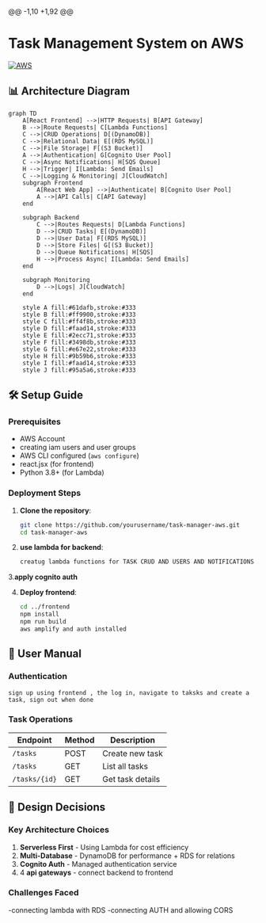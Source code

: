 @@ -1,10 +1,92 @@
# Task Management System on AWS

[![AWS](https://img.shields.io/badge/AWS-%23FF9900.svg?style=for-the-badge&logo=amazon-aws&logoColor=white)](https://aws.amazon.com)

## 📊 Architecture Diagram

```mermaid
graph TD
    A[React Frontend] -->|HTTP Requests| B[API Gateway]
    B -->|Route Requests| C[Lambda Functions]
    C -->|CRUD Operations| D[(DynamoDB)]
    C -->|Relational Data| E[(RDS MySQL)]
    C -->|File Storage| F[(S3 Bucket)]
    A -->|Authentication| G[Cognito User Pool]
    C -->|Async Notifications| H[SQS Queue]
    H -->|Trigger| I[Lambda: Send Emails]
    C -->|Logging & Monitoring| J[CloudWatch]
    subgraph Frontend
        A[React Web App] -->|Authenticate| B[Cognito User Pool]
        A -->|API Calls| C[API Gateway]
    end

    subgraph Backend
        C -->|Routes Requests| D[Lambda Functions]
        D -->|CRUD Tasks| E[(DynamoDB)]
        D -->|User Data| F[(RDS MySQL)]
        D -->|Store Files| G[(S3 Bucket)]
        D -->|Queue Notifications| H[SQS]
        H -->|Process Async| I[Lambda: Send Emails]
    end

    subgraph Monitoring
        D -->|Logs| J[CloudWatch]
    end

    style A fill:#61dafb,stroke:#333
    style B fill:#ff9900,stroke:#333
    style C fill:#ff4f8b,stroke:#333
    style D fill:#faad14,stroke:#333
    style E fill:#2ecc71,stroke:#333
    style F fill:#3498db,stroke:#333
    style G fill:#e67e22,stroke:#333
    style H fill:#9b59b6,stroke:#333
    style I fill:#faad14,stroke:#333
    style J fill:#95a5a6,stroke:#333
```

## 🛠 Setup Guide

### Prerequisites
- AWS Account
- creating iam users and user groups
- AWS CLI configured (`aws configure`)
- react.jsx (for frontend)
- Python 3.8+ (for Lambda)

### Deployment Steps
1. **Clone the repository**:
   ```bash
   git clone https://github.com/yourusername/task-manager-aws.git
   cd task-manager-aws
   ```

2. **use lambda for backend**:
   ```bash
   creatug lambda functions for TASK CRUD AND USERS AND NOTIFICATIONS AND UPLOAD to be connected with frontend and connecting gatewys to it ```
3.**apply cognito auth**  

4. **Deploy frontend**:
   ```bash
   cd ../frontend
   npm install
   npm run build
   aws amplify and auth installed 
   ```

## 📖 User Manual

### Authentication
```http
sign up using frontend , the log in, navigate to taksks and create a task, sign out when done
```

### Task Operations
| Endpoint | Method | Description |
|----------|--------|-------------|
| `/tasks` | POST | Create new task |
| `/tasks` | GET | List all tasks |
| `/tasks/{id}` | GET | Get task details |

## 📝 Design Decisions

### Key Architecture Choices
1. **Serverless First** - Using Lambda for cost efficiency
2. **Multi-Database** - DynamoDB for performance + RDS for relations
3. **Cognito Auth** - Managed authentication service
4. 4 **api gateways** - connect backend to frontend

### Challenges Faced
-connecting lambda with RDS
-connecting AUTH and allowing CORS
